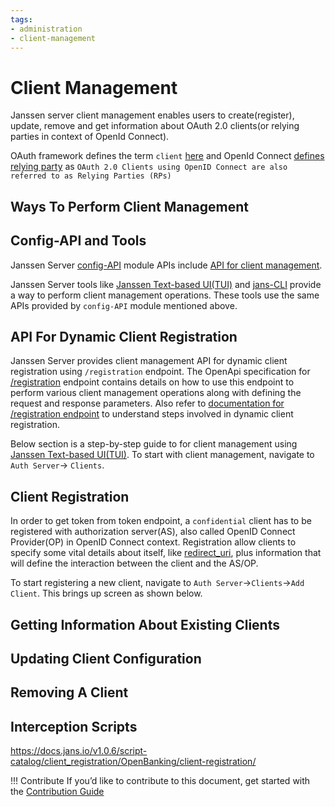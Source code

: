 ```yaml
---
tags:
- administration
- client-management
---
```


# Client Management

Janssen server client management enables users to create(register), update, remove and get information about OAuth 2.0 
clients(or relying parties in context of OpenId Connect). 

OAuth framework defines the term `client` [here](https://datatracker.ietf.org/doc/html/rfc6749#section-1.1) and OpenId 
Connect [defines relying party](https://openid.net/specs/openid-connect-core-1_0.html#Introduction) as 
`OAuth 2.0 Clients using OpenID Connect are also referred to as Relying Parties (RPs)`

## Ways To Perform Client Management

## Config-API and Tools

Janssen Server [config-API](../../config-guide/config-api/README.md) module APIs include [API for client management](../../config-guide/config-api/openid-client.md). 

Janssen Server tools like [Janssen Text-based UI(TUI)](../../config-guide/tui.md) and [jans-CLI](../../config-guide/jans-cli/README.md)
provide a way to perform client management operations. These tools use the same APIs provided by `config-API` module mentioned above. 

## API For Dynamic Client Registration

Janssen Server provides client management API for dynamic client registration using 
`/registration` endpoint. The OpenApi specification for
[/registration](https://gluu.org/swagger-ui/?url=https://raw.githubusercontent.com/JanssenProject/jans/vreplace-janssen-version/jans-auth-server/docs/swagger.yaml#/Registration)
endpoint contains details on how to use this endpoint to perform various client management operations along with defining
the request and response parameters. Also refer to 
[documentation for /registration endpoint](../endpoints/client-registration.md) to 
understand steps involved in dynamic client registration.

Below section is a step-by-step guide to for client management using
[Janssen Text-based UI(TUI)](../../config-guide/tui.md). To start with client management, navigate to `Auth Server`->
`Clients`.

## Client Registration

In order to get token from token endpoint, a `confidential` client has to be registered with authorization server(AS),
also called OpenID Connect Provider(OP) in OpenID Connect context. Registration allow clients to specify some 
vital details about itself, like [redirect_uri](./configuration/redirect-uris.md), plus information that will define
the interaction between the client and the AS/OP.

To start registering a new client, navigate to `Auth Server`->`Clients`->`Add Client`. This brings up screen as shown
below. 





## Getting Information About Existing Clients



## Updating Client Configuration

## Removing A Client

## Interception Scripts

https://docs.jans.io/v1.0.6/script-catalog/client_registration/OpenBanking/client-registration/



!!! Contribute
If you’d like to contribute to this document, get started with the [Contribution Guide](https://docs.jans.io/head/CONTRIBUTING/#contributing-to-the-documentation)